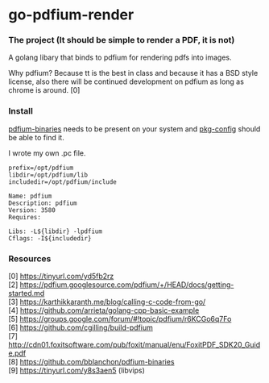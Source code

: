 # go-pdfium-render

### The project (It should be simple to render a PDF, it is not)

A golang libary that binds to pdfium for rendering pdfs into images.

Why pdfium? Because tt is the best in class and because it has a BSD style license, also there will be continued development on pdfium as long as chrome is around. [0]

### Install

[pdfium-binaries](https://github.com/bblanchon/pdfium-binaries) needs to be present on your system and [pkg-config](https://en.wikipedia.org/wiki/Pkg-config) should be able to find it.

I wrote my own .pc file.

```
prefix=/opt/pdfium
libdir=/opt/pdfium/lib
includedir=/opt/pdfium/include

Name: pdfium
Description: pdfium
Version: 3580
Requires:

Libs: -L${libdir} -lpdfium
Cflags: -I${includedir}
```

### Resources

[0] https://tinyurl.com/yd5fb2rz   
[2] https://pdfium.googlesource.com/pdfium/+/HEAD/docs/getting-started.md   
[3] https://karthikkaranth.me/blog/calling-c-code-from-go/   
[4] https://github.com/arrieta/golang-cpp-basic-example   
[5] https://groups.google.com/forum/#!topic/pdfium/r6KCGo6q7Fo   
[6] https://github.com/cgilling/build-pdfium   
[7] http://cdn01.foxitsoftware.com/pub/foxit/manual/enu/FoxitPDF_SDK20_Guide.pdf   
[8] https://github.com/bblanchon/pdfium-binaries   
[9] https://tinyurl.com/y8s3aen5   (libvips)     

